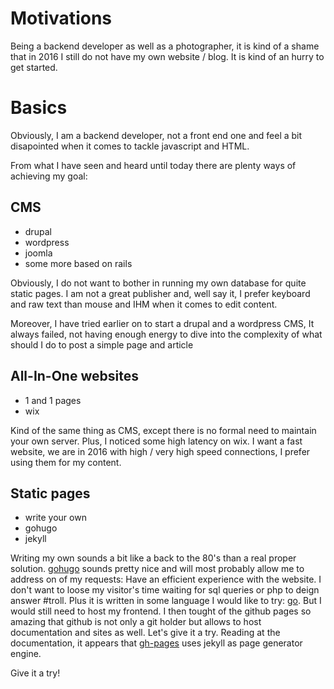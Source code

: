 ---
---

# Motivations
Being a backend developer as well as a photographer,
it is kind of a shame that in 2016 I still do not have
my own website / blog. It is kind of an hurry to get
started.

# Basics

Obviously, I am a backend developer, not a front end one
and feel a bit disapointed when it comes to tackle javascript
and HTML.

From what I have seen and heard until today there are plenty
ways of achieving my goal:

## CMS
- drupal
- wordpress
- joomla
- some more based on rails

Obviously, I do not want to bother in running my own database for
quite static pages. I am not a great publisher and, well say it, I
prefer keyboard and raw text than mouse and IHM when it comes to edit
content.

Moreover, I have tried earlier on to start a drupal and a wordpress CMS,
It always failed, not having enough energy to dive into the complexity of
what should I do to post a simple page and article

## All-In-One websites

- 1 and 1 pages
- wix

Kind of the same thing as CMS, except there is no formal need to maintain your own
server. Plus, I noticed some high latency on wix. I want a fast website, we are in 2016
with high / very high speed connections, I prefer using them for my content.

## Static pages

- write your own
- gohugo
- jekyll

Writing my own sounds a bit like a back to the 80's than a real proper solution.
[gohugo](https://gohugo.io/) sounds pretty nice and will most probably allow me to
address on of my requests: Have an efficient experience with the website. I don't want
to loose my visitor's time waiting for sql queries or php to deign answer #troll. Plus
it is written in some language I would like to try: [go](https://golang.org). But
I would still need to host my frontend. I then tought of the github pages so amazing that
github is not only a git holder but allows to host documentation and sites as well. Let's
give it a try. Reading at the documentation, it appears that [gh-pages](https://pages.github.com/)
uses jekyll as page generator engine.

Give it a try!
